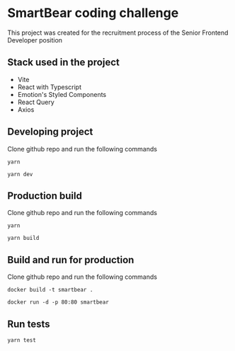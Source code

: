 # SmartBear coding challenge

This project was created for the recruitment process of the Senior Frontend Developer position

## Stack used in the project
- Vite
- React with Typescript
- Emotion's Styled Components
- React Query
- Axios

## Developing project
Clone github repo and run the following commands

`yarn`

`yarn dev`

## Production build
Clone github repo and run the following commands

`yarn`

`yarn build`

## Build and run for production
Clone github repo and run the following commands

`docker build -t smartbear .`

`docker run -d -p 80:80 smartbear`

## Run tests
`yarn test`
